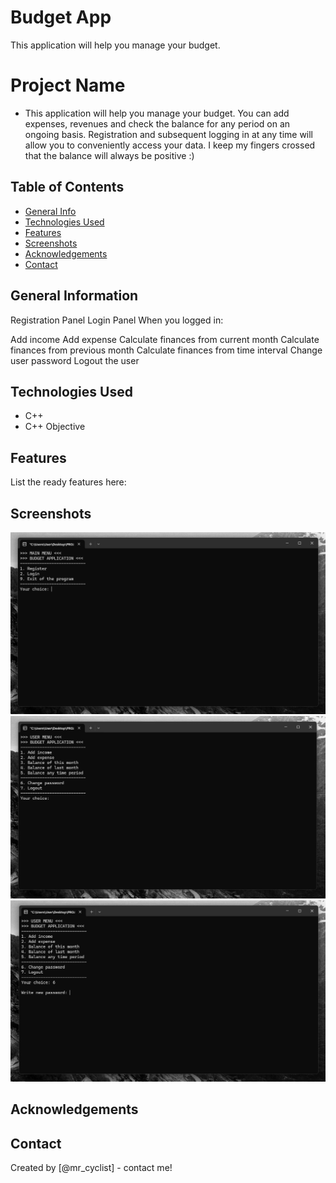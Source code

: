# Budget App

This application will help you manage your budget.

# Project Name
- This application will help you manage your budget. You can add expenses, revenues and check the balance for any period on an  ongoing basis. Registration and subsequent logging in at any time will allow you to conveniently access your data. I keep my fingers crossed that the balance will always be positive :)

## Table of Contents
* [General Info](#general-information)
* [Technologies Used](#technologies-used)
* [Features](#features)
* [Screenshots](#screenshots)
* [Acknowledgements](#acknowledgements)
* [Contact](#contact)

## General Information

Registration Panel
Login Panel
When you logged in:

Add income
Add expense
Calculate finances from current month
Calculate finances from previous month
Calculate finances from time interval
Change user password
Logout the user

## Technologies Used
- C++
- C++ Objective

## Features
List the ready features here:

## Screenshots
![Example](./screenshots/desktop-design-1.png)
![Example](./screenshots/desktop-design-2.png)
![Example](./screenshots/desktop-design-3.png)

## Acknowledgements

## Contact
Created by [@mr_cyclist] - contact me!
